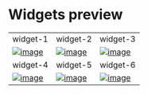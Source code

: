 # Widgets preview

<table>
  <tr>
    <td width="33.3333%">widget-1</td>
    <td width="33.3333%">widget-2</td>
    <td width="33.3333%">widget-3</td>
  </tr>

  <tr>
    <td width="33.3333%">
      <a href="https://github.com/Clueless-Community/seamless-ui/blob/main/Widgets/src/widget-1.html">
        <img src="https://i.postimg.cc/JhSdPFmH/Screenshot-2201.png" alt="image" border="0" />
      </a>
    </td>
    <td width="33.3333%">
      <a href="https://github.com/Clueless-Community/seamless-ui/blob/main/Widgets/src/widget-2.html">
        <img src="https://i.postimg.cc/50vKGmN7/Screenshot-2202.png" alt="image" border="0" />
      </a>
    </td>
    <td width="33.3333%">
      <a href="https://github.com/Clueless-Community/seamless-ui/blob/main/Widgets/src/widget-3.html">
        <img src="https://i.postimg.cc/bY0bxSWV/Screenshot-243.jpg" alt="image" border="0" />
      </a>
    </td>
  </tr>

  <tr>
    <td width="33.3333%">widget-4</td>
    <td width="33.3333%">widget-5</td>
    <td width="33.3333%">widget-6</td>
  </tr>
  <tr>
    <td width="33.3333%">
      <a href="https://github.com/Clueless-Community/seamless-ui/blob/main/Widgets/src/widget-4.html">
        <img src="https://i.postimg.cc/HWwP93Nj/Screenshot-2204.png" alt="image" border="0" />
      </a>
    </td>
    <td width="33.3333%">
      <a href="https://github.com/Clueless-Community/seamless-ui/blob/main/Widgets/src/widget-5.html">
        <img src="https://i.postimg.cc/jqpr6LV9/Screenshot-2023-01-04-at-21-15-48-Tailwind-Play.png" alt="image" border="0" />
      </a>
    </td>
    <td width="33.3333%">
      <a href="https://github.com/Clueless-Community/seamless-ui/blob/main/Widgets/src/widget-6.html">
        <img src="https://i.postimg.cc/br9CYNn1/Screenshot-2206.png" alt="image" border="0" />
      </a>
    </td>
  </tr>
</table>

